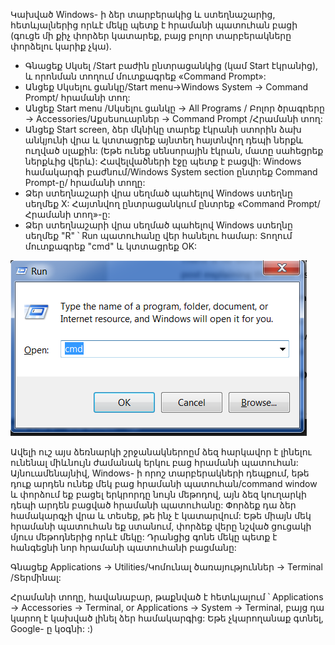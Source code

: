 
<!--sec data-title="Opening: Windows" data-id="windows_prompt" data-collapse=true ces-->

Կախված Windows- ի ձեր տարբերակից և ստեղնաշարից, հետևյալներից որևէ մեկը պետք է հրամանի պատուհան բացի (գուցե մի քիչ փորձեր կատարեք, բայց բոլոր տարբերակները փորձելու կարիք չկա).

- Գնացեք Սկսել /Start բաժին ընտրացանկից (կամ Start էկրանից), և որոնման տողում մուտքագրեք «Command Prompt»:
- Անցեք Սկսելու ցանկը/Start menu→Windows System → Command Prompt/ հրամանի տող:
- Անցեք Start menu /Սկսելու ցանկը → All Programs / Բոլոր ծրագրերը → Accessories/Աքսեսուարներ → Command Prompt /Հրամանի տող:
- Անցեք Start screen, ձեր մկնիկը տարեք էկրանի ստորին ձախ անկյունի վրա և կտտացրեք այնտեղ հայտնվող դեպի ներքև ուղված սլաքին: (Եթե ունեք սենսորային էկրան, մատը սահեցրեք ներքևից վերև): Հավելվածների էջը պետք է բացվի: Windows համակարգի բաժնում/Windows System section ընտրեք Command Prompt-ը/ հրամանի տողը:
- Ձեր ստեղնաշարի վրա սեղմած պահելով Windows ստեղնը սեղմեք X: Հայտնվող ընտրացանկում ընտրեք «Command Prompt/Հրամանի տող»-ը:
- Ձեր ստեղնաշարի վրա սեղմած պահելով Windows ստեղնը սեղմեք "R" ՝ Run պատուհանը վեր հանելու համար: Տողում մուտքագրեք "cmd" և կտտացրեք OK:

![Մուտքագրեք  "cmd"  "Run"  պատուհանում](../python_installation/images/windows-plus-r.png)

Ավելի ուշ այս ձեռնարկի շրջանակներոըմ ձեզ հարկավոր է լինելու ունենալ միևնույն ժամանակ երկու բաց հրամանի պատուհան: Այնուամենայնիվ, Windows- ի որոշ տարբերակների դեպքում, եթե դուք արդեն ունեք մեկ բաց հրամանի պատուհան/command window և փորձում եք բացել երկրորդը նույն մեթոդով, այն ձեզ կուղարկի դեպի արդեն բացված հրամանի պատուհանը: Փորձեք դա ձեր համակարգչի վրա և տեսեք, թե ինչ է կատարվում: Եթե ​​միայն մեկ հրամանի պատուհան եք ստանում, փորձեք վերը նշված ցուցակի մյուս մեթոդներից որևէ մեկը: Դրանցից գոնե մեկը պետք է հանգեցնի նոր հրամանի պատուհանի բացմանը:

<!--endsec-->

<!--sec data-title="Opening: macOS" data-id="macOS_prompt" data-collapse=true ces-->

Գնացեք Applications → Utilities/Կոմունալ ծառայություններ → Terminal /Տերմինալ:

<!--endsec-->

<!--sec data-title="Opening: Linux" data-id="linux_prompt" data-collapse=true ces-->

Հրամանի տողը, հավանաբար, թաքնված է հետևյալում ՝ Applications → Accessories → Terminal, or Applications → System → Terminal, բայց դա կարող է կախված լինել ձեր համակարգից: Եթե ​​չկարողանաք գտնել, Google- ը կօգնի: :)

<!--endsec-->
